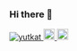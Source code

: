 ### Hi there 👋

<!--
**yas-sim/yas-sim** is a ✨ _special_ ✨ repository because its `README.md` (this file) appears on your GitHub profile.

Here are some ideas to get you started:

- 🔭 I’m currently working on ...
- 🌱 I’m currently learning ...
- 👯 I’m looking to collaborate on ...
- 🤔 I’m looking for help with ...
- 💬 Ask me about ...
- 📫 How to reach me: ...
- 😄 Pronouns: ...
- ⚡ Fun fact: ...
-->

<p align="left"> 
  <a href="https://github.com/yas-sim/yas-sim/">
    <img src="https://komarev.com/ghpvc/?username=yas-sim" alt="yutkat" />
  </a>
  <a href="http://twitter.com/yassim0710">
    <img height="20" src="https://img.shields.io/twitter/follow/yassim0710?label=Twitter&logo=twitter&style=flat" />
  </a>
  <a href="https://github.com/yas-sim">
    <img height="20" src="https://img.shields.io/github/followers/yas-sim?label=follow&logo=github&style=flat" />
  </a>
</p>
